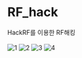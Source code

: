 # RF_hack
HackRF를 이용한 RF해킹
<br/><br/>
![1](https://user-images.githubusercontent.com/57393611/210468093-a38441e6-a4a9-49f5-af66-2ef9126c76f8.PNG)
![2](https://user-images.githubusercontent.com/57393611/210468097-d02f3249-a920-45f4-929e-7bdf4ffdd84d.PNG)
![3](https://user-images.githubusercontent.com/57393611/210468099-c0513488-670e-4393-9a23-2f441ecf23f1.PNG)
![4](https://user-images.githubusercontent.com/57393611/210468101-3cf77964-17f4-4548-a17d-dfdc31522087.PNG)
